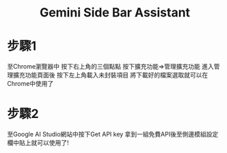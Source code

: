 <h1 align="center">Gemini Side Bar Assistant</h1>

# 步驟1
至Chrome瀏覽器中
按下右上角的三個點點
按下擴充功能=>管理擴充功能
進入管理擴充功能頁面後
按下左上角載入未封裝項目
將下載好的檔案選取就可以在Chrome中使用了
# 步驟2
至Google AI Studio網站中按下Get API key
拿到一組免費API後至側邊模組設定欄中貼上就可以使用了!
